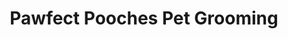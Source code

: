 ---
title: "Pawfect Pooches Pet Grooming"
url: /fresno/pawfect-pooches-pet-grooming/
shop: Tiersalon
---